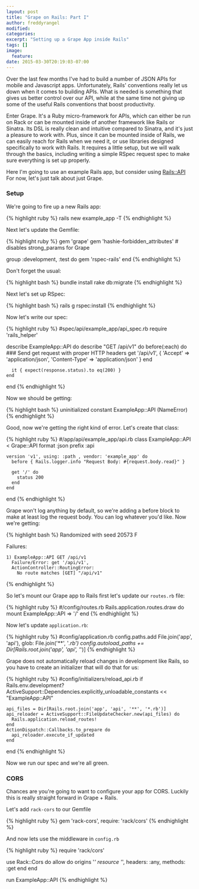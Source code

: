 ```yaml
---
layout: post
title: "Grape on Rails: Part I"
author: freddyrangel
modified:
categories:
excerpt: "Setting up a Grape App inside Rails"
tags: []
image:
  feature:
date: 2015-03-30T20:19:03-07:00
---
```

<p>
  Over the last few months I've had to build a number of JSON APIs for mobile
  and Javascript apps. Unfortunately, Rails' conventions really let us down
  when it comes to building APIs. What is needed is something that gives us
  better control over our API, while at the same time not giving up some of the
  useful Rails conventions that boost productivity.
</p>

<p>
  Enter Grape. It's a Ruby micro-framework for APIs, which can either be
  run on Rack or can be mounted inside of another framework like Rails or Sinatra.
  Its DSL is really clean and intuitive compared to Sinatra, and it's just a
  pleasure to work with. Plus, since it can be mounted inside of Rails, we can
  easily reach for Rails when we need it, or use libraries designed specifically
  to work with Rails. It requires a little setup, but we will walk through the
  basics, including writing a simple RSpec request spec to make sure everything
  is set up properly.
</p>

<p>
  Here I'm going to use an example Rails app, but consider using
  <a href="https://github.com/rails-api/rails-api">Rails::API</a>
  For now, let's just talk about just Grape.
</p>

### Setup

<p>
  We're going to fire up a new Rails app:
</p>

{% highlight ruby %}
  rails new example_app -T
{% endhighlight %}

<p>
  Next let's update the Gemfile:
</p>

{% highlight ruby %}
  gem 'grape'
  gem 'hashie-forbidden_attributes' # disables strong_params for Grape

  group :development, :test do
    gem 'rspec-rails'
  end
{% endhighlight %}

<p>
  Don't forget the usual:
</p>

{% highlight bash %}
  bundle install
  rake db:migrate
{% endhighlight %}

<p>
  Next let's set up RSpec:
</p>

{% highlight bash %}
  rails g rspec:install
{% endhighlight %}

<p>
  Now let's write our spec:
</p>

{% highlight ruby %}
  #spec/api/example_app/api_spec.rb
  require 'rails_helper'

  describe ExampleApp::API do
    describe "GET /api/v1" do
      before(:each) do
        ### Send get request with proper HTTP headers
        get '/api/v1',
          { 'Accept' => 'application/json', 'Content-Type' => 'application/json' }
      end

      it { expect(response.status).to eq(200) }
    end
  end
{% endhighlight %}
<p>
  Now we should be getting:
</p>

{% highlight bash %}
  uninitialized constant ExampleApp::API (NameError)
{% endhighlight %}
<p>
  Good, now we're getting the right kind of error. Let's create that class:
</p>

{% highlight ruby %}
  #/app/api/example_app/api.rb
  class ExampleApp::API < Grape::API
    format :json
    prefix :api

    version 'v1', using: :path , vendor: 'example_app' do
      before { Rails.logger.info "Request Body: #{request.body.read}" }

      get '/' do
        status 200
      end
    end
  end
{% endhighlight %}
<p>
  Grape won't log anything by default, so we're adding a before block to make at
  least log the request body. You can log whatever you'd like. Now we're getting:
</p>

{% highlight bash %}
  Randomized with seed 20573
  F

  Failures:

    1) ExampleApp::API GET /api/v1
      Failure/Error: get '/api/v1',
      ActionController::RoutingError:
        No route matches [GET] "/api/v1"
{% endhighlight %}
<p>
  So let's mount our Grape app to Rails first let's update our <code>routes.rb</code>
file:
</p>

{% highlight ruby %}
  #/config/routes.rb
  Rails.application.routes.draw do
    mount ExampleApp::API => '/'
  end
{% endhighlight %}
<p>
  Now let's update <code>application.rb</code>:
</p>

{% highlight ruby %}
  #config/application.rb
  config.paths.add File.join('app', 'api'), glob: File.join('**', '*.rb')
  config.autoload_paths += Dir[Rails.root.join('app', 'api', '*')]
{% endhighlight %}
<p>
  Grape does not automatically reload changes in development like Rails, so you
  have to create an initializer that will do that for us:
</p>

{% highlight ruby %}
  #config/initializers/reload_api.rb
  if Rails.env.development?
    ActiveSupport::Dependencies.explicitly_unloadable_constants << "ExampleApp::API"

    api_files = Dir[Rails.root.join('app', 'api', '**', '*.rb')]
    api_reloader = ActiveSupport::FileUpdateChecker.new(api_files) do
      Rails.application.reload_routes!
    end
    ActionDispatch::Callbacks.to_prepare do
      api_reloader.execute_if_updated
    end
  end
{% endhighlight %}
<p>
  Now we run our spec and we're all green.
</p>

### CORS
<p>
  Chances are you're going to want to configure your app for CORS. Luckily this is
  really straight forward in Grape + Rails.
</p>

<p>
  Let's add <code>rack-cors</code> to our Gemfile
</p>

{% highlight ruby %}
  gem 'rack-cors', require: 'rack/cors'
{% endhighlight %}

<p>
  And now lets use the middleware in <code>config.rb</code>
</p>

{% highlight ruby %}
  require 'rack/cors'

  use Rack::Cors do
    allow do
      origins '*'
      resource '*', headers: :any, methods: :get
    end
  end

  run ExampleApp::API
{% endhighlight %}
